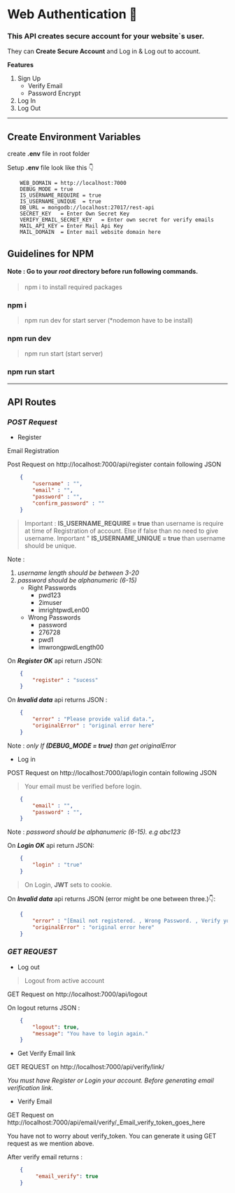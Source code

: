 # Web Authentication 🔐
### This API creates secure account for your website`s user. 

They can __Create Secure Account__ and Log in & Log out to account.

__Features__
1. Sign Up
    * Verify Email
    * Password Encrypt 
2. Log In
3. Log Out

---

## Create Environment Variables

create __.env__ file in root folder

Setup __.env__ file look like this  👇

```shell
    WEB_DOMAIN = http://localhost:7000
    DEBUG_MODE = true
    IS_USERNAME_REQUIRE = true
    IS_USERNAME_UNIQUE  = true
    DB_URL = mongodb://localhost:27017/rest-api
    SECRET_KEY   = Enter Own Secret Key 
    VERIFY_EMAIL_SECRET_KEY   = Enter own secret for verify emails
    MAIL_API_KEY = Enter Mail Api Key 
    MAIL_DOMAIN  = Enter mail website domain here 
```

## Guidelines for NPM 

#### __Note__ : Go to your _root_ directory before run following commands.
>npm i to install required packages
### __npm i__
>npm run dev for start server (*nodemon have to be install)
### __npm run dev__
>npm run start (start server)
### __npm run start__

---

## API Routes

### _POST Request_

* Register 

Email Registration

Post Request on http://localhost:7000/api/register contain following JSON

```JSON
    {
        "username" : "",  
        "email" : "",
        "password" : "",
        "confirm_password" : ""
    }
```

>Important :  **IS_USERNAME_REQUIRE = true** than username is require at time of Registration of account. Else if false than no need to give username.
>Important " **IS_USERNAME_UNIQUE = true** than username should be unique.

Note : 
1. _username length should be between 3-20_
2. _password should be alphanumeric (6-15)_
    * Right Passwords 
        * pwd123
        * 2imuser
        * imrightpwdLen00
    * Wrong Passwords
        * password 
        * 276728
        * pwd1
        * imwrongpwdLength00

On ___Register OK___ api return JSON:
```JSON
    {
        "register" : "sucess"
    }
``` 
On ___Invalid data___ api returns JSON :
```JSON
    {
        "error" : "Please provide valid data.",
        "originalError" : "original error here"
    }
```
Note : *only If **(DEBUG_MODE = true)** than get originalError*

* Log in

POST Request on http://localhost:7000/api/login contain following JSON

>Your email must be verified before login.

```JSON
    {
        "email" : "",
        "password" : "",
    }
```

Note : _password should be alphanumeric (6-15). e.g abc123_

On ___Login OK___ api return JSON:
```JSON
    {
        "login" : "true"
    }
``` 

> On Login, **JWT** sets to cookie.

On ___Invalid data___ api returns JSON (error might be one between three.)👇:
```JSON
    {
        "error" : "[Email not registered. , Wrong Password. , Verify your email.]",
        "originalError" : "original error here"
    }
```

### _GET REQUEST_

* Log out

>Logout from active account

GET Request on http://localhost:7000/api/logout 

On logout returns JSON :
```JSON
    {
        "logout": true,
        "message": "You have to login again."
    }
```

* Get Verify Email link

GET REQUEST on http://localhost:7000/api/verify/link/

*You must have Register or Login your account. Before generating email verification link.* 


* Verify Email

GET Request on http://localhost:7000/api/email/verify/_Email_verify_token_goes_here

You have not to worry about verify_token. You can generate it using GET request as we mention above.

After verify email returns :
```JSON
    {
         "email_verify": true
    }
```

